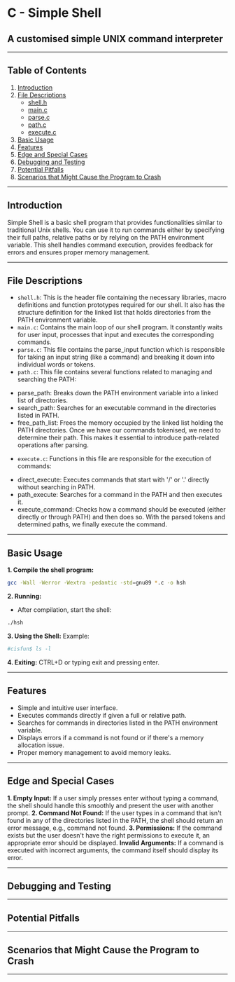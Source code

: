 # C - Simple Shell
## A customised simple UNIX command interpreter
***
## Table of Contents
1. [Introduction](#introduction)
2. [File Descriptions](#file-descriptions)
   * [shell.h](#shell.h)
   * [main.c](#main.c)
   * [parse.c](#parse.c)
   * [path.c](#path.c)
   * [execute.c](#execute.c)
3. [Basic Usage](#basic-usage)
4. [Features](#features)
5. [Edge and Special Cases](#edge-and-special-cases)
6. [Debugging and Testing](#debugging-and-testing)
7. [Potential Pitfalls](#potential-pitfalls)
8. [Scenarios that Might Cause the Program to Crash](#scenarios-that-might-cause-the-program-to-crash)
***
## Introduction
Simple Shell is a basic shell program that provides functionalities similar to traditional Unix shells. You can use it to run commands either by specifying their full paths, relative paths or by relying on the PATH environment variable. This shell handles command execution, provides feedback for errors and ensures proper memory management.
***
## File Descriptions
- `shell.h`: This is the header file containing the necessary libraries, macro definitions and function prototypes required for our shell. It also has the structure definition for the linked list that holds directories from the PATH environment variable.
- `main.c`: Contains the main loop of our shell program. It constantly waits for user input, processes that input and executes the corresponding commands.
- `parse.c`: This file contains the parse_input function which is responsible for taking an input string (like a command) and breaking it down into individual words or tokens.
- `path.c`: This file contains several functions related to managing and searching the PATH:
* parse_path: Breaks down the PATH environment variable into a linked list of directories.
* search_path: Searches for an executable command in the directories listed in PATH.
* free_path_list: Frees the memory occupied by the linked list holding the PATH directories.
Once we have our commands tokenised, we need to determine their path. This makes it essential to introduce path-related operations after parsing.
- `execute.c`: Functions in this file are responsible for the execution of commands:
* direct_execute: Executes commands that start with '/' or '.' directly without searching in PATH.
* path_execute: Searches for a command in the PATH and then executes it.
* execute_command: Checks how a command should be executed (either directly or through PATH) and then does so.
With the parsed tokens and determined paths, we finally execute the command.
***
## Basic Usage
**1. Compile the shell program:**
```bash
gcc -Wall -Werror -Wextra -pedantic -std=gnu89 *.c -o hsh
```
**2. Running:**
* After compilation, start the shell:
```bash
./hsh
```
**3. Using the Shell:**
Example:
```bash
#cisfun$ ls -l
```
**4. Exiting:**
CTRL+D or typing exit and pressing enter.
***
## Features
* Simple and intuitive user interface.
* Executes commands directly if given a full or relative path.
* Searches for commands in directories listed in the PATH environment variable.
* Displays errors if a command is not found or if there's a memory allocation issue.
* Proper memory management to avoid memory leaks.
***
## Edge and Special Cases
**1. Empty Input:**
If a user simply presses enter without typing a command, the shell should handle this smoothly and present the user with another prompt.
**2. Command Not Found:**
If the user types in a command that isn't found in any of the directories listed in the PATH, the shell should return an error message, e.g., command not found.
**3. Permissions:**
If the command exists but the user doesn't have the right permissions to execute it, an appropriate error should be displayed.
**Invalid Arguments:**
If a command is executed with incorrect arguments, the command itself should display its error.
***
## Debugging and Testing
***
## Potential Pitfalls
***
## Scenarios that Might Cause the Program to Crash
***